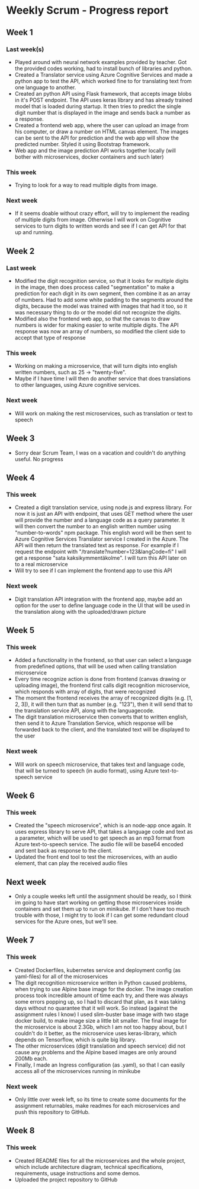 # Weekly Scrum - Progress report

## Week 1

### Last week(s)

- Played around with neural network examples provided by teacher. Got the provided codes working, had to install bunch of libraries and python.
- Created a Translator service using Azure Cognitive Services and made a python app to test the API, which worked fine to for translating text from one language to another.
- Created an python API using Flask framework, that accepts image blobs in it's POST endpoint. The API uses keras library and has already trained model that is loaded during startup. It then tries to predict the single digit number that is displayed in the image and sends back a number as a response.
- Created a frontend web app, where the user can upload an image from his computer, or draw a number on HTML canvas element. The images can be sent to the API for prediction and the web app will show the predicted number. Styled it using Bootstrap framework.
- Web app and the image prediction API works together locally (will bother with microservices, docker containers and such later)

### This week

- Trying to look for a way to read multiple digits from image.

### Next week

- If it seems doable without crazy effort, will try to implement the reading of multiple digits from image. Otherwise I will work on Cognitive services to turn digits to written words and see if I can get API for that up and running.

## Week 2

### Last week

- Modified the digit recognition service, so that it looks for multiple digits in the image, then does process called "segmentation" to make a prediction for each digit in its own segment, then combine it as an array of numbers. Had to add some white padding to the segments around the digits, because the model was trained with images that had it too, so it was necessary thing to do or the model did not recognize the digits.
- Modified also the frontend web app, so that the canvas to draw numbers is wider for making easier to write multiple digits. The API response was now an array of numbers, so modified the client side to accept that type of response

### This week

- Working on making a microservice, that will turn digits into english written numbers, such as 25 -> "twenty-five".
- Maybe if I have time I will then do another service that does translations to other languages, using Azure cognitive services.

### Next week

- Will work on making the rest microservices, such as translation or text to speech

## Week 3

- Sorry dear Scrum Team, I was on a vacation and couldn't do anything useful. No progress

## Week 4

### This week

- Created a digit translation service, using node.js and express library. For now it is just an API with endpoint, that uses GET method where the user will provide the number and a language code as a query parameter. It will then convert the number to an english written number using "number-to-words" npm package. This english word will be then sent to Azure Cognitive Services Translator service I created in the Azure. The API will then return the translated text as response. For example if I request the endpoint with "/translate?number=123&langCode=fi" I will get a response "sata kaksikymmentäkolme". I will turn this API later on to a real microservice
- Will try to see if I can implement the frontend app to use this API

### Next week

- Digit translation API integration with the frontend app, maybe add an option for the user to define language code in the UI that will be used in the translation along with the uploaded/drawn picture

## Week 5

### This week

- Added a functionality in the frontend, so that user can select a language from predefined options, that will be used when calling translation microservice
- Every time recognize action is done from frontend (canvas drawing or uploading image), the frontend first calls digit recognition microservice, which responds with array of digits, that were recognized
- The moment the frontend receives the array of recognized digits (e.g. [1, 2, 3]), it will then turn that as number (e.g. "123"), then it will send that to the translation service API, along with the languagecode.
- The digit translation microservice then converts that to written english, then send it to Azure Translation Service, which response will be forwarded back to the client, and the translated text will be displayed to the user

### Next week

- Will work on speech microservice, that takes text and language code, that will be turned to speech (in audio format), using Azure text-to-speech service

## Week 6

### This week

- Created the "speech microservice", which is an node-app once again. It uses express library to serve API, that takes a language code and text as a parameter, which will be used to get speech as an mp3 format from Azure text-to-speech service. The audio file will be base64 encoded and sent back as response to the client.
- Updated the front end tool to test the microservices, with an audio element, that can play the received audio files

## Next week

- Only a couple weeks left until the assignment should be ready, so I think im going to have start working on getting those microservices inside containers and set them up to run on minikube. If I don't have too much trouble with those, I might try to look if I can get some redundant cloud services for the Azure ones, but we'll see.

## Week 7
### This week
- Created Dockerfiles, kubernetes service and deployment config (as yaml-files) for all of the microservices
- The digit recognition microservice written in Python caused problems, when trying to use Alpine base image for the docker. The image creation process took incredible amount of time each try, and there was always some errors popping up, so I had to discard that plan, as it was taking days without no quarantee that it will work. So instead (against the assignment rules I know) I used slim-buster base image with two stage docker build, to make image size a little bit smaller. The final image for the microservice is about 2.3Gb, which I am not too happy about, but I couldn't do it better, as the microservice uses keras-library, which depends on Tensorflow, which is quite big library.
- The other microservices (digit translation and speech service) did not cause any problems and the Alpine based images are only around 200Mb each.
- Finally, I made an Ingress configuration (as .yaml), so that I can easily access all of the microservices running in minikube

### Next week
- Only little over week left, so its time to create some documents for the assignment returnables, make readmes for each microservices and push this repository to GitHub.

## Week 8

### This week
- Created README files for all the microservices and the whole project, which include architecture diagram, technical specifications, requirements, usage instructions and some demos.
- Uploaded the project repository to GitHub
